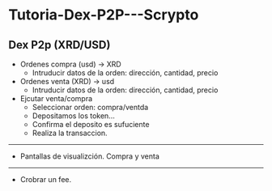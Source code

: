 # Tutoria-Dex-P2P---Scrypto
Dex P2p (XRD/USD)
----------------------
- Ordenes compra (usd) -> XRD
	- Intruducir datos de la orden: dirección, cantidad, precio
- Ordenes venta (XRD) -> usd
	- Intruducir datos de la orden: dirección, cantidad, precio
- Ejcutar venta/compra
	- Seleccionar orden: compra/ventda
	- Depositamos los token...
	- Confirma el deposito es sufuciente
	- Realiza la transaccion.
----------------------
- Pantallas de visualizción.
	Compra y venta

----------------------------------
- Crobrar un fee.
